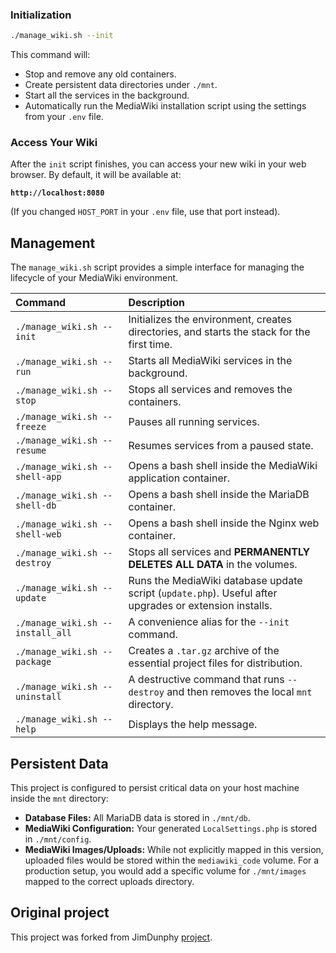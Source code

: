 
### Initialization

```bash
./manage_wiki.sh --init
```

This command will:
- Stop and remove any old containers.
- Create persistent data directories under `./mnt`.
- Start all the services in the background.
- Automatically run the MediaWiki installation script using the settings from your `.env` file.

### Access Your Wiki

After the `init` script finishes, you can access your new wiki in your web browser. By default, it will be available at:

**`http://localhost:8080`**

(If you changed `HOST_PORT` in your `.env` file, use that port instead).

## Management

The `manage_wiki.sh` script provides a simple interface for managing the lifecycle of your MediaWiki environment.

| Command | Description |
| :--- | :--- |
| `./manage_wiki.sh --init` | Initializes the environment, creates directories, and starts the stack for the first time. |
| `./manage_wiki.sh --run` | Starts all MediaWiki services in the background. |
| `./manage_wiki.sh --stop` | Stops all services and removes the containers. |
| `./manage_wiki.sh --freeze` | Pauses all running services. |
| `./manage_wiki.sh --resume` | Resumes services from a paused state. |
| `./manage_wiki.sh --shell-app` | Opens a bash shell inside the MediaWiki application container. |
| `./manage_wiki.sh --shell-db` | Opens a bash shell inside the MariaDB container. |
| `./manage_wiki.sh --shell-web` | Opens a bash shell inside the Nginx web container. |
| `./manage_wiki.sh --destroy` | Stops all services and **PERMANENTLY DELETES ALL DATA** in the volumes. |
| `./manage_wiki.sh --update` | Runs the MediaWiki database update script (`update.php`). Useful after upgrades or extension installs. |
| `./manage_wiki.sh --install_all` | A convenience alias for the `--init` command. |
| `./manage_wiki.sh --package` | Creates a `.tar.gz` archive of the essential project files for distribution. |
| `./manage_wiki.sh --uninstall` | A destructive command that runs `--destroy` and then removes the local `mnt` directory. |
| `./manage_wiki.sh --help` | Displays the help message. |

## Persistent Data

This project is configured to persist critical data on your host machine inside the `mnt` directory:

-   **Database Files:** All MariaDB data is stored in `./mnt/db`.
-   **MediaWiki Configuration:** Your generated `LocalSettings.php` is stored in `./mnt/config`.
-   **MediaWiki Images/Uploads:** While not explicitly mapped in this version, uploaded files would be stored within the `mediawiki_code` volume. For a production setup, you would add a specific volume for `./mnt/images` mapped to the correct uploads directory.

## Original project

This project was forked from JimDunphy [project](https://github.com/JimDunphy/docker-mediawiki).